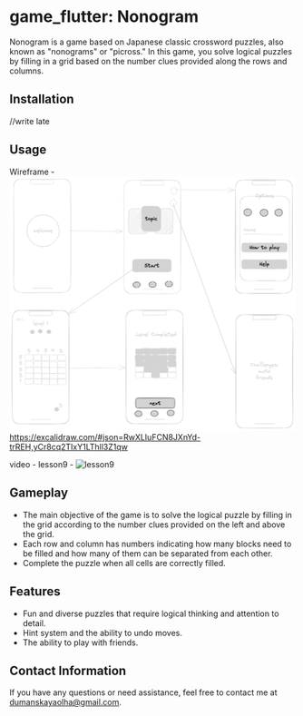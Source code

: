 # game_flutter: Nonogram
Nonogram is a game based on Japanese classic crossword puzzles, also known as "nonograms" or "picross." In this game, you solve logical puzzles by filling in a grid based on the number clues provided along the rows and columns.
## Installation
//write late

## Usage
Wireframe - ![wireframe](assets/images/nonograms_schema.png) https://excalidraw.com/#json=RwXLIuFCN8JXnYd-trREH,yCr8cq2TIxY1LThll3Z1qw

video - lesson9 - ![lesson9](assets/videos/lesson9.gif)


## Gameplay

- The main objective of the game is to solve the logical puzzle by filling in the grid according to the number clues provided on the left and above the grid.
- Each row and column has numbers indicating how many blocks need to be filled and how many of them can be separated from each other.
- Complete the puzzle when all cells are correctly filled.

## Features

- Fun and diverse puzzles that require logical thinking and attention to detail.
- Hint system and the ability to undo moves.
- The ability to play with friends.

## Contact Information

If you have any questions or need assistance, feel free to contact me at dumanskayaolha@gmail.com.

